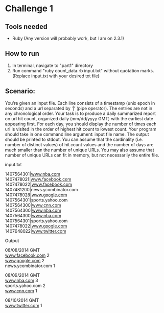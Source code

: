 # Challenge 1

## Tools needed
 - Ruby (Any version will probably work, but I am on 2.3.1)

## How to run
1. In terminal, navigate to "part1" directory
2. Run command "ruby count_data.rb input.txt" without quotation marks. (Replace input.txt with your desired txt file)

## Scenario:

You’re given an input file. Each line consists of a timestamp (unix epoch in seconds) and a url separated by ‘|’ (pipe operator). The entries are not in any chronological order. Your task is to produce a daily summarized report on url hit count, organized daily (mm/dd/yyyy GMT) with the earliest date appearing first. For each day, you should display the number of times each url is visited in the order of highest hit count to lowest count. Your program should take in one command line argument: input file name. The output should be printed to stdout. You can assume that the cardinality (i.e. number of distinct values) of hit count values and the number of days are much smaller than the number of unique URLs. You may also assume that number of unique URLs can fit in memory, but not necessarily the entire file.


input.txt

1407564301|www.nba.com<br>
1407478021|www.facebook.com<br>
1407478022|www.facebook.com<br>
1407481200|news.ycombinator.com<br>
1407478028|www.google.com<br>
1407564301|sports.yahoo.com<br>
1407564300|www.cnn.com<br>
1407564300|www.nba.com<br>
1407564300|www.nba.com<br>
1407564301|sports.yahoo.com<br>
1407478022|www.google.com<br>
1407648022|www.twitter.com<br>


Output<br>

08/08/2014 GMT<br>
www.facebook.com 2<br>
www.google.com 2 <br>
news.ycombinator.com 1 <br>

08/09/2014 GMT<br>
www.nba.com 3 <br>
sports.yahoo.com 2 <br>
www.cnn.com 1 <br>

08/10/2014 GMT <br>
www.twitter.com 1 <br>